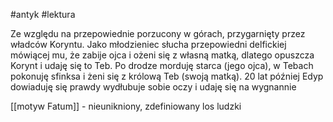#antyk #lektura 

Ze względu na przepowiednie porzucony w górach, przygarnięty przez władców Koryntu. Jako młodzieniec słucha przepowiedni delfickiej mówiącej mu, że zabije ojca i ożeni się z własną matką, dlatego opuszcza Korynt i udaję się to Teb. Po drodze morduję starca (jego ojca), w Tebach pokonuję sfinksa i żeni się z królową Teb (swoją matką). 20 lat później Edyp dowiaduję się prawdy wydłubuje sobie oczy i udaję się na wygnannie

[[motyw Fatum]] - nieunikniony, zdefiniowany los ludzki